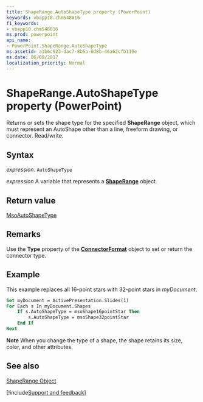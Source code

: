 ```yaml
---
title: ShapeRange.AutoShapeType property (PowerPoint)
keywords: vbapp10.chm548016
f1_keywords:
- vbapp10.chm548016
ms.prod: powerpoint
api_name:
- PowerPoint.ShapeRange.AutoShapeType
ms.assetid: a1b6c923-dac7-8b5a-6d8b-46a62cfb119e
ms.date: 06/08/2017
localization_priority: Normal
---
```



# ShapeRange.AutoShapeType property (PowerPoint)

Returns or sets the shape type for the specified  **ShapeRange** object, which must represent an AutoShape other than a line, freeform drawing, or connector. Read/write.


## Syntax

_expression_. `AutoShapeType`

 _expression_ A variable that represents a **[ShapeRange](PowerPoint.ShapeRange.md)** object.


## Return value

[MsoAutoShapeType](Office.MsoAutoShapeType.md)


## Remarks

Use the  **Type** property of the **[ConnectorFormat](PowerPoint.ConnectorFormat.md)** object to set or return the connector type.


## Example

This example replaces all 16-point stars with 32-point stars in  _myDocument_.


```vb
Set myDocument = ActivePresentation.Slides(1) 
For Each s In myDocument.Shapes 
    If s.AutoShapeType = msoShape16pointStar Then 
        s.AutoShapeType = msoShape32pointStar 
    End If 
Next
```


 **Note**  When you change the type of a shape, the shape retains its size, color, and other attributes.


## See also


[ShapeRange Object](PowerPoint.ShapeRange.md)

[!include[Support and feedback](~/includes/feedback-boilerplate.md)]